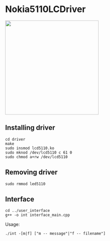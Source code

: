 # Nokia5110LCDriver

<img src="https://drive.google.com/uc?export=view&id=1yljsNU_sk-49aKaAVxRM89XZSlJNzrS1" width="300" height="300">

## Installing driver
```
cd driver
make
sudo insmod lcd5110.ko
sudo mknod /dev/lcd5110 c 61 0
sudo chmod a+rw /dev/lcd5110
```
## Removing driver
```
sudo rmmod led5110
```

## Interface
```
cd ../user_interface
g++ -o int interface_main.cpp
```

Usage:
``` 
./int -[m|f] ["m -- message"|"f -- filename"]
```
